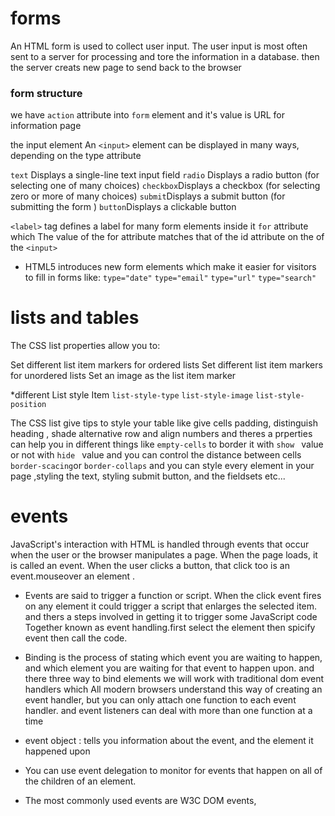 # forms
An HTML form is used to collect user input. The user input is most often sent to a server for processing and tore
the information in a
database. then the server creats new page to send back to the browser


### form structure
we have `action` attribute into `form` element and it's value is URL for information page 

the input element 
An `<input>` element can be displayed in many ways, depending on the type attribute

`text` Displays a single-line text input field
`radio` Displays a radio button (for selecting one of many choices)
`checkbox`Displays a checkbox (for selecting zero or more of many choices)
`submit`Displays a submit button (for submitting the form )
`button`Displays a clickable button


`<label>` tag defines a label for many form elements inside it `for` attribute which The value of the for attribute
matches that of the id attribute on the of the `<input>` 

* HTML5 introduces new form elements which make it easier for visitors to fill in forms like:
`type="date"` 
`type="email"` 
`type="url"`
`type="search"`


# lists and tables
The CSS list properties allow you to:

Set different list item markers for ordered lists
Set different list item markers for unordered lists
Set an image as the list item marker

*different List style Item
`list-style-type`
`list-style-image`
`list-style-position`

The CSS list give tips  to style your table like give cells padding, distinguish heading , shade alternative row and align numbers and theres a prperties can help you in different things like `empty-cells` to border it  with `show ` value or not with `hide ` value and you can control the distance between cells `border-scacing`or `border-collaps`
and you can style every element in your page ,styling the text, styling submit button, and the fieldsets etc...



# events
JavaScript's interaction with HTML is handled through events that occur when the user or the browser manipulates a page.
When the page loads, it is called an event. When the user clicks a button, that click too is an event.mouseover an element .
* Events are said to trigger a function or script. When the click event fires on any element it could trigger a script that enlarges the selected item. and thers a steps involved in getting it to trigger some JavaScript code Together known as event handling.first select the element then spicify event then  call the code.

* Binding is the process of stating which event you are waiting to happen, and which element you are waiting
for that event to happen upon. and there three way to bind elements we will work with traditional dom event handlers which
All modern browsers understand this way of creating an event handler, but you can only attach one function to each event handler. and event listeners can deal with more than one function at a time

* event object : tells you information about the event, and the element it happened upon

* You can use event delegation to monitor for events
that happen on all of the children of an element.
* The most commonly used events are W3C DOM
events,






